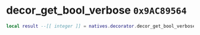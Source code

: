 # decor_get_bool_verbose `0x9AC89564`

```lua
local result --[[ integer ]] = natives.decorator.decor_get_bool_verbose(_unk0 --[[ integer ]], _unk1 --[[ integer ]], _unk2 --[[ integer ]])
```